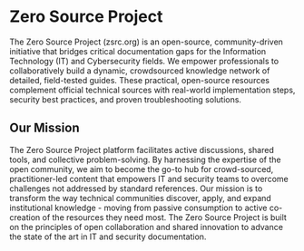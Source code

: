 # Zero Source Project
The Zero Source Project (zsrc.org) is an open-source, community-driven initiative that bridges critical documentation gaps for the Information Technology (IT) and Cybersecurity fields. We empower professionals to collaboratively build a dynamic, crowdsourced knowledge network of detailed, field-tested guides. These practical, open-source resources complement official technical sources with real-world implementation steps, security best practices, and proven troubleshooting solutions.

## Our Mission
The Zero Source Project platform facilitates active discussions, shared tools, and collective problem-solving. By harnessing the expertise of the open community, we aim to become the go-to hub for crowd-sourced, practitioner-led content that empowers IT and security teams to overcome challenges not addressed by standard references.
Our mission is to transform the way technical communities discover, apply, and expand institutional knowledge - moving from passive consumption to active co-creation of the resources they need most. The Zero Source Project is built on the principles of open collaboration and shared innovation to advance the state of the art in IT and security documentation.
